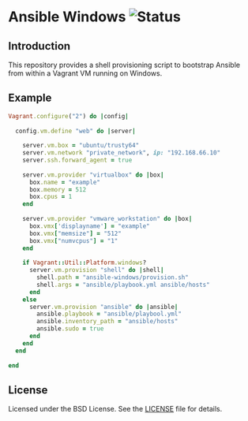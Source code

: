# Ansible Windows ![Status](https://img.shields.io/badge/project-maintained-green.svg)

## Introduction

This repository provides a shell provisioning script to bootstrap Ansible from within a Vagrant VM running on Windows.

## Example

```ruby
Vagrant.configure("2") do |config|
  
  config.vm.define "web" do |server|
    
    server.vm.box = "ubuntu/trusty64"
    server.vm.network "private_network", ip: "192.168.66.10"
    server.ssh.forward_agent = true
    
    server.vm.provider "virtualbox" do |box|
      box.name = "example"
      box.memory = 512
      box.cpus = 1
    end
    
    server.vm.provider "vmware_workstation" do |box|
      box.vmx['displayname'] = "example"
      box.vmx["memsize"] = "512"
      box.vmx["numvcpus"] = "1"
    end
    
    if Vagrant::Util::Platform.windows?
      server.vm.provision "shell" do |shell|
        shell.path = "ansible-windows/provision.sh"
        shell.args = "ansible/playbook.yml ansible/hosts"
      end
    else
      server.vm.provision "ansible" do |ansible|
        ansible.playbook = "ansible/playbool.yml"
        ansible.inventory_path = "ansible/hosts"
        ansible.sudo = true
      end
    end
  end
  
end
```

## License

Licensed under the BSD License. See the [LICENSE](/LICENSE) file for details.